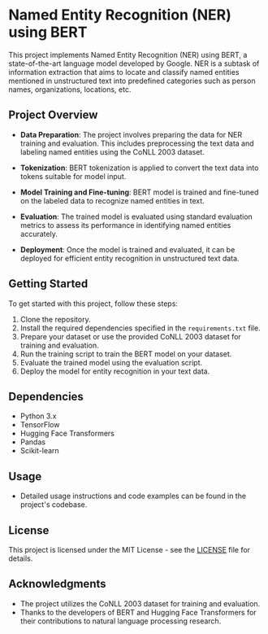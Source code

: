 # Named Entity Recognition (NER) using BERT

This project implements Named Entity Recognition (NER) using BERT, a state-of-the-art language model developed by Google. NER is a subtask of information extraction that aims to locate and classify named entities mentioned in unstructured text into predefined categories such as person names, organizations, locations, etc.

## Project Overview

- **Data Preparation**: The project involves preparing the data for NER training and evaluation. This includes preprocessing the text data and labeling named entities using the CoNLL 2003 dataset.

- **Tokenization**: BERT tokenization is applied to convert the text data into tokens suitable for model input.

- **Model Training and Fine-tuning**: BERT model is trained and fine-tuned on the labeled data to recognize named entities in text.

- **Evaluation**: The trained model is evaluated using standard evaluation metrics to assess its performance in identifying named entities accurately.

- **Deployment**: Once the model is trained and evaluated, it can be deployed for efficient entity recognition in unstructured text data.

## Getting Started

To get started with this project, follow these steps:

1. Clone the repository.
2. Install the required dependencies specified in the `requirements.txt` file.
3. Prepare your dataset or use the provided CoNLL 2003 dataset for training and evaluation.
4. Run the training script to train the BERT model on your dataset.
5. Evaluate the trained model using the evaluation script.
6. Deploy the model for entity recognition in your text data.

## Dependencies

- Python 3.x
- TensorFlow
- Hugging Face Transformers
- Pandas
- Scikit-learn

## Usage

- Detailed usage instructions and code examples can be found in the project's codebase.

## License

This project is licensed under the MIT License - see the [LICENSE](LICENSE) file for details.

## Acknowledgments

- The project utilizes the CoNLL 2003 dataset for training and evaluation.
- Thanks to the developers of BERT and Hugging Face Transformers for their contributions to natural language processing research.
